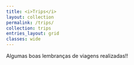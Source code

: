 ```yaml
---
title: <i>Trips</i>
layout: collection
permalink: /trips/
collection: trips
entries_layout: grid
classes: wide
---
```


Algumas boas lembranças de viagens realizadas!!
